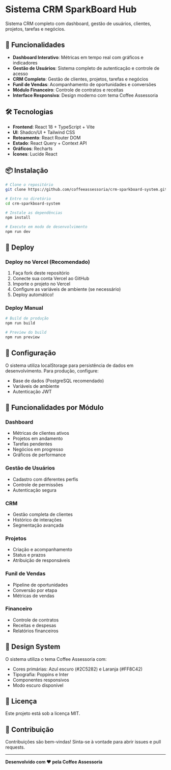 # Sistema CRM SparkBoard Hub

Sistema CRM completo com dashboard, gestão de usuários, clientes, projetos, tarefas e negócios.

## 🚀 Funcionalidades

- **Dashboard Interativo**: Métricas em tempo real com gráficos e indicadores
- **Gestão de Usuários**: Sistema completo de autenticação e controle de acesso
- **CRM Completo**: Gestão de clientes, projetos, tarefas e negócios
- **Funil de Vendas**: Acompanhamento de oportunidades e conversões
- **Módulo Financeiro**: Controle de contratos e receitas
- **Interface Responsiva**: Design moderno com tema Coffee Assessoria

## 🛠️ Tecnologias

- **Frontend**: React 18 + TypeScript + Vite
- **UI**: Shadcn/UI + Tailwind CSS
- **Roteamento**: React Router DOM
- **Estado**: React Query + Context API
- **Gráficos**: Recharts
- **Ícones**: Lucide React

## 📦 Instalação

```bash
# Clone o repositório
git clone https://github.com/coffeeassessoria/crm-sparkboard-system.git

# Entre no diretório
cd crm-sparkboard-system

# Instale as dependências
npm install

# Execute em modo de desenvolvimento
npm run dev
```

## 🚀 Deploy

### Deploy no Vercel (Recomendado)

1. Faça fork deste repositório
2. Conecte sua conta Vercel ao GitHub
3. Importe o projeto no Vercel
4. Configure as variáveis de ambiente (se necessário)
5. Deploy automático!

### Deploy Manual

```bash
# Build de produção
npm run build

# Preview do build
npm run preview
```

## 🔧 Configuração

O sistema utiliza localStorage para persistência de dados em desenvolvimento. Para produção, configure:

- Base de dados (PostgreSQL recomendado)
- Variáveis de ambiente
- Autenticação JWT

## 📱 Funcionalidades por Módulo

### Dashboard
- Métricas de clientes ativos
- Projetos em andamento
- Tarefas pendentes
- Negócios em progresso
- Gráficos de performance

### Gestão de Usuários
- Cadastro com diferentes perfis
- Controle de permissões
- Autenticação segura

### CRM
- Gestão completa de clientes
- Histórico de interações
- Segmentação avançada

### Projetos
- Criação e acompanhamento
- Status e prazos
- Atribuição de responsáveis

### Funil de Vendas
- Pipeline de oportunidades
- Conversão por etapa
- Métricas de vendas

### Financeiro
- Controle de contratos
- Receitas e despesas
- Relatórios financeiros

## 🎨 Design System

O sistema utiliza o tema Coffee Assessoria com:
- Cores primárias: Azul escuro (#2C5282) e Laranja (#FF8C42)
- Tipografia: Poppins e Inter
- Componentes responsivos
- Modo escuro disponível

## 📄 Licença

Este projeto está sob a licença MIT.

## 🤝 Contribuição

Contribuições são bem-vindas! Sinta-se à vontade para abrir issues e pull requests.

---

**Desenvolvido com ❤️ pela Coffee Assessoria**